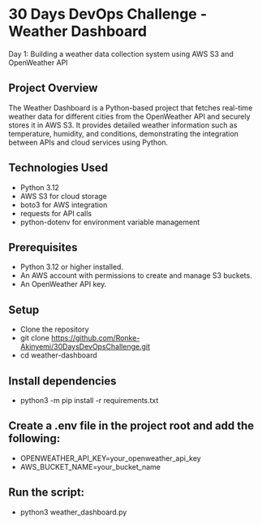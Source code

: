 
# 30 Days DevOps Challenge - Weather Dashboard
Day 1: Building a weather data collection system using AWS S3 and OpenWeather API


## Project Overview
The Weather Dashboard is a Python-based project that fetches real-time weather data for different cities from the OpenWeather API and securely stores it in AWS S3. It provides detailed weather information such as temperature, humidity, and conditions, demonstrating the integration between APIs and cloud services using Python.


## Technologies Used
- Python 3.12
- AWS S3 for cloud storage
- boto3 for AWS integration
- requests for API calls
- python-dotenv for environment variable management

## Prerequisites
- Python 3.12 or higher installed.
- An AWS account with permissions to create and manage S3 buckets.
- An OpenWeather API key.

## Setup
- Clone the repository
- git clone https://github.com/Ronke-Akinyemi/30DaysDevOpsChallenge.git
- cd weather-dashboard

## Install dependencies
- python3 -m pip install -r requirements.txt

## Create a .env file in the project root and add the following:
- OPENWEATHER_API_KEY=your_openweather_api_key
- AWS_BUCKET_NAME=your_bucket_name

## Run the script:
- python3 weather_dashboard.py
